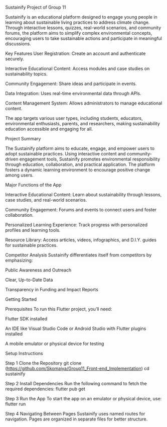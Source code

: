 Sustainify
Project of Group 11

Sustainify is an educational platform designed to engage young people in learning about sustainable living practices to address climate change. Through interactive lessons, quizzes, real-world scenarios, and community forums, the platform aims to simplify complex environmental concepts, encouraging users to take sustainable actions and participate in meaningful discussions.

Key Features
User Registration: Create an account and authenticate securely.

Interactive Educational Content: Access modules and case studies on sustainability topics.

Community Engagement: Share ideas and participate in events.

Data Integration: Uses real-time environmental data through APIs.

Content Management System: Allows administrators to manage educational content.


The app targets various user types, including students, educators, environmental enthusiasts, parents, and researchers, making sustainability education accessible and engaging for all.


Project Summary

The Sustainify platform aims to educate, engage, and empower users to adopt sustainable practices. Using interactive content and community-driven engagement tools, Sustainify promotes environmental responsibility through education, collaboration, and practical application. The platform fosters a dynamic learning environment to encourage positive change among users.

Major Functions of the App

Interactive Educational Content: Learn about sustainability through lessons, case studies, and real-world scenarios.

Community Engagement: Forums and events to connect users and foster collaboration.

Personalized Learning Experience: Track progress with personalized profiles and learning tools.

Resource Library: Access articles, videos, infographics, and D.I.Y. guides for sustainable practices.


Competitor Analysis
Sustainify differentiates itself from competitors by emphasizing:

Public Awareness and Outreach

Clear, Up-to-Date Data

Transparency in Funding and Impact Reports


Getting Started

Prerequisites
To run this Flutter project, you’ll need:

Flutter SDK installed

An IDE like Visual Studio Code or Android Studio with Flutter plugins installed

A mobile emulator or physical device for testing


Setup Instructions

Step 1
Clone the Repository
git clone (https://github.com/Skomaiya/Group11_Front-end_Implementation)
cd sustainify


Step 2
Install Dependencies Run the following command to fetch the required dependencies:
flutter pub get


Step 3
Run the App To start the app on an emulator or physical device, use:
flutter run


Step 4
Navigating Between Pages Sustainify uses named routes for navigation. Pages are organized in separate files for better structure.
